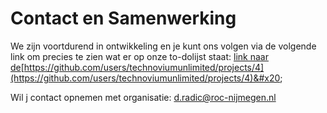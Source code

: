 # Contact en Samenwerking

We zijn voortdurend in ontwikkeling en je kunt ons volgen via de volgende link om precies te zien wat er op onze to-dolijst staat: [link naar de](https://github.com/users/technoviumunlimited/projects/4)[https://github.com/users/technoviumunlimited/projects/4](https://github.com/users/technoviumunlimited/projects/4)&#x20;

Wil j contact opnemen met organisatie: d.radic@roc-nijmegen.nl&#x20;
